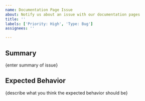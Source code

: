 ```yaml
---
name: Documentation Page Issue
about: Notify us about an issue with our documentation pages
title: ''
labels: ['Priority: High', 'Type: Bug']
assignees: ''

---
```


## Summary

{enter summary of issue}

## Expected Behavior

{describe what you think the expected behavior should be}
